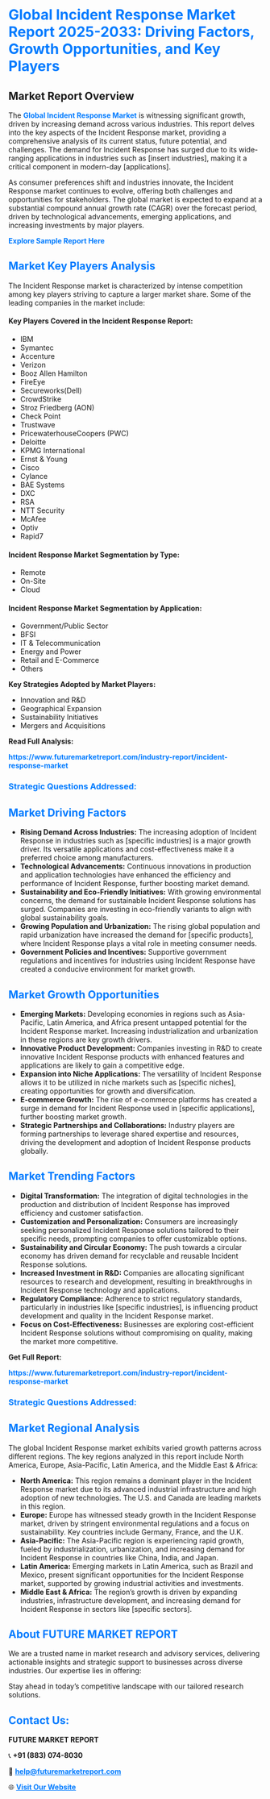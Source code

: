 <h1 style="color: #007BFF;">Global Incident Response Market Report 2025-2033: Driving Factors, Growth Opportunities, and Key Players</h1>

<section id="overview">
<h2>Market Report Overview</h2>
<p>The <a href="https://www.futuremarketreport.com/industry-report/incident-response-market" style="color: #007BFF; text-decoration: none;"><strong>Global Incident Response Market</strong></a> is witnessing significant growth, driven by increasing demand across various industries. This report delves into the key aspects of the Incident Response market, providing a comprehensive analysis of its current status, future potential, and challenges. The demand for Incident Response has surged due to its wide-ranging applications in industries such as [insert industries], making it a critical component in modern-day [applications].</p>
<p>As consumer preferences shift and industries innovate, the Incident Response market continues to evolve, offering both challenges and opportunities for stakeholders. The global market is expected to expand at a substantial compound annual growth rate (CAGR) over the forecast period, driven by technological advancements, emerging applications, and increasing investments by major players.</p>
</section>

<section id="overview">
<p><a href="https://www.futuremarketreport.com/request-sample/reportId=28335" style="color: #007BFF; text-decoration: none;"><strong>Explore Sample Report Here</strong></a></p>
</section>

<section id="key-players">
<h2 style="color: #007BFF;">Market Key Players Analysis</h2>
<p>The Incident Response market is characterized by intense competition among key players striving to capture a larger market share. Some of the leading companies in the market include:</p>
<h4>Key Players Covered in the Incident Response Report:</h4>
<ul><li>IBM</li><li>Symantec</li><li>Accenture</li><li>Verizon</li><li>Booz Allen Hamilton</li><li>FireEye</li><li>Secureworks(Dell)</li><li>CrowdStrike</li><li>Stroz Friedberg (AON)</li><li>Check Point</li><li>Trustwave</li><li>PricewaterhouseCoopers (PWC)</li><li>Deloitte</li><li>KPMG International</li><li>Ernst &amp; Young</li><li>Cisco</li><li>Cylance</li><li>BAE Systems</li><li>DXC</li><li>RSA</li><li>NTT Security</li><li>McAfee</li><li>Optiv</li><li>Rapid7</li></ul>
<h4>Incident Response Market Segmentation by Type:</h4>
<ul><li>Remote</li><li>On-Site</li><li>Cloud</li></ul>

<h4>Incident Response Market Segmentation by Application:</h4>
<ul><li>Government/Public Sector</li><li>BFSI</li><li>IT &amp; Telecommunication</li><li>Energy and Power</li><li>Retail and E-Commerce</li><li>Others</li></ul>
<p><strong>Key Strategies Adopted by Market Players:</strong></p>
<ul>
<li>Innovation and R&D</li>
<li>Geographical Expansion</li>
<li>Sustainability Initiatives</li>
<li>Mergers and Acquisitions</li>
</ul>
</section>

<section>
<p><strong>Read Full Analysis: </strong></p><a href="https://www.futuremarketreport.com/industry-report/incident-response-market" style="color: #007BFF; text-decoration: none;"><strong>https://www.futuremarketreport.com/industry-report/incident-response-market</strong></a>
<h3 style="color: #007BFF;">Strategic Questions Addressed:</h3>
</section>

<section id="driving-factors">
<h2 style="color: #007BFF;">Market Driving Factors</h2>
<ul>
<li><strong>Rising Demand Across Industries:</strong> The increasing adoption of Incident Response in industries such as [specific industries] is a major growth driver. Its versatile applications and cost-effectiveness make it a preferred choice among manufacturers.</li>
<li><strong>Technological Advancements:</strong> Continuous innovations in production and application technologies have enhanced the efficiency and performance of Incident Response, further boosting market demand.</li>
<li><strong>Sustainability and Eco-Friendly Initiatives:</strong> With growing environmental concerns, the demand for sustainable Incident Response solutions has surged. Companies are investing in eco-friendly variants to align with global sustainability goals.</li>
<li><strong>Growing Population and Urbanization:</strong> The rising global population and rapid urbanization have increased the demand for [specific products], where Incident Response plays a vital role in meeting consumer needs.</li>
<li><strong>Government Policies and Incentives:</strong> Supportive government regulations and incentives for industries using Incident Response have created a conducive environment for market growth.</li>
</ul>
</section>

<section id="growth-opportunities">
<h2 style="color: #007BFF;">Market Growth Opportunities</h2>
<ul>
<li><strong>Emerging Markets:</strong> Developing economies in regions such as Asia-Pacific, Latin America, and Africa present untapped potential for the Incident Response market. Increasing industrialization and urbanization in these regions are key growth drivers.</li>
<li><strong>Innovative Product Development:</strong> Companies investing in R&D to create innovative Incident Response products with enhanced features and applications are likely to gain a competitive edge.</li>
<li><strong>Expansion into Niche Applications:</strong> The versatility of Incident Response allows it to be utilized in niche markets such as [specific niches], creating opportunities for growth and diversification.</li>
<li><strong>E-commerce Growth:</strong> The rise of e-commerce platforms has created a surge in demand for Incident Response used in [specific applications], further boosting market growth.</li>
<li><strong>Strategic Partnerships and Collaborations:</strong> Industry players are forming partnerships to leverage shared expertise and resources, driving the development and adoption of Incident Response products globally.</li>
</ul>
</section>

<section id="trending-factors">
<h2 style="color: #007BFF;">Market Trending Factors</h2>
<ul>
<li><strong>Digital Transformation:</strong> The integration of digital technologies in the production and distribution of Incident Response has improved efficiency and customer satisfaction.</li>
<li><strong>Customization and Personalization:</strong> Consumers are increasingly seeking personalized Incident Response solutions tailored to their specific needs, prompting companies to offer customizable options.</li>
<li><strong>Sustainability and Circular Economy:</strong> The push towards a circular economy has driven demand for recyclable and reusable Incident Response solutions.</li>
<li><strong>Increased Investment in R&D:</strong> Companies are allocating significant resources to research and development, resulting in breakthroughs in Incident Response technology and applications.</li>
<li><strong>Regulatory Compliance:</strong> Adherence to strict regulatory standards, particularly in industries like [specific industries], is influencing product development and quality in the Incident Response market.</li>
<li><strong>Focus on Cost-Effectiveness:</strong> Businesses are exploring cost-efficient Incident Response solutions without compromising on quality, making the market more competitive.</li>
</ul>
</section>

<section>
<p><strong>Get Full Report: </strong></p><a href="https://www.futuremarketreport.com/industry-report/incident-response-market" style="color: #007BFF; text-decoration: none;"><strong>https://www.futuremarketreport.com/industry-report/incident-response-market</strong></a>
<h3 style="color: #007BFF;">Strategic Questions Addressed:</h3>
</section>


<section id="regional-analysis">
<h2 style="color: #007BFF;">Market Regional Analysis</h2>
<p>The global Incident Response market exhibits varied growth patterns across different regions. The key regions analyzed in this report include North America, Europe, Asia-Pacific, Latin America, and the Middle East & Africa:</p>
<ul>
<li><strong>North America:</strong> This region remains a dominant player in the Incident Response market due to its advanced industrial infrastructure and high adoption of new technologies. The U.S. and Canada are leading markets in this region.</li>
<li><strong>Europe:</strong> Europe has witnessed steady growth in the Incident Response market, driven by stringent environmental regulations and a focus on sustainability. Key countries include Germany, France, and the U.K.</li>
<li><strong>Asia-Pacific:</strong> The Asia-Pacific region is experiencing rapid growth, fueled by industrialization, urbanization, and increasing demand for Incident Response in countries like China, India, and Japan.</li>
<li><strong>Latin America:</strong> Emerging markets in Latin America, such as Brazil and Mexico, present significant opportunities for the Incident Response market, supported by growing industrial activities and investments.</li>
<li><strong>Middle East & Africa:</strong> The region’s growth is driven by expanding industries, infrastructure development, and increasing demand for Incident Response in sectors like [specific sectors].</li>
</ul>
</section>

<footer>
<h2 style="color: #007BFF;">About FUTURE MARKET REPORT</h2>
<p>We are a trusted name in market research and advisory services, delivering actionable insights and strategic support to businesses across diverse industries. Our expertise lies in offering:</p>

<p>Stay ahead in today’s competitive landscape with our tailored research solutions.</p>

<h2 style="color: #007BFF;">Contact Us:</h2>
<p><strong>FUTURE MARKET REPORT</strong></p>
<p>📞 <strong>+91 (883) 074-8030</strong></p>
<p>📧 <strong><a href="mailto:help@futuremarketreport.com" style="color: #007BFF;">help@futuremarketreport.com</a></strong></p>
<p>🌐 <strong><a href="https://www.futuremarketreport.com/" style="color: #007BFF;">Visit Our Website</a></strong></p>
</footer>